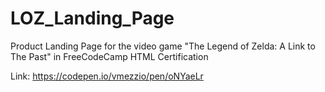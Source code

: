 # LOZ_Landing_Page

Product Landing Page for the video game "The Legend of Zelda: A Link to The Past" in FreeCodeCamp HTML Certification

Link: https://codepen.io/vmezzio/pen/oNYaeLr
